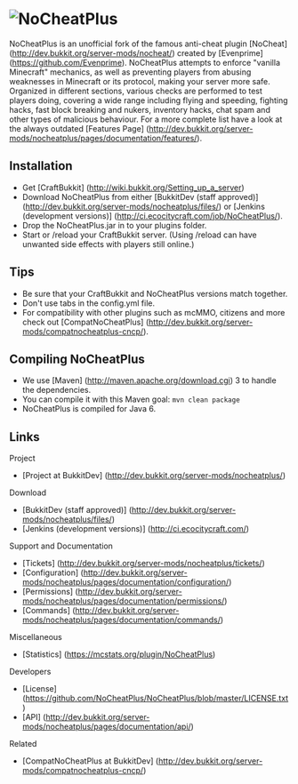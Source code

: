 ![NoCheatPlus](https://dl.dropbox.com/u/34835222/NoCheatPlus_doughnut.png)
===========

NoCheatPlus is an unofficial fork of the famous anti-cheat plugin [NoCheat] (http://dev.bukkit.org/server-mods/nocheat/) created by [Evenprime] (https://github.com/Evenprime). NoCheatPlus attempts to enforce "vanilla Minecraft" mechanics, as well as preventing players from abusing weaknesses in Minecraft or its protocol, making your server more safe. Organized in different sections, various checks are performed to test players doing, covering a wide range including flying and speeding, fighting hacks, fast block breaking and nukers, inventory hacks, chat spam and other types of malicious behaviour. For a more complete list have a look at the always outdated [Features Page] (http://dev.bukkit.org/server-mods/nocheatplus/pages/documentation/features/).

Installation
---------
* Get [CraftBukkit] (http://wiki.bukkit.org/Setting_up_a_server)
* Download NoCheatPlus from either [BukkitDev (staff approved)] (http://dev.bukkit.org/server-mods/nocheatplus/files/) or [Jenkins (development versions)] (http://ci.ecocitycraft.com/job/NoCheatPlus/).
* Drop the NoCheatPlus.jar in to your plugins folder.
* Start or /reload your CraftBukkit server. (Using /reload can have unwanted side effects with players still online.)

Tips
---------
* Be sure that your CraftBukkit and NoCheatPlus versions match together.
* Don't use tabs in the config.yml file.
* For compatibility with other plugins such as mcMMO, citizens and more check out [CompatNoCheatPlus] (http://dev.bukkit.org/server-mods/compatnocheatplus-cncp/).

Compiling NoCheatPlus
---------
* We use [Maven] (http://maven.apache.org/download.cgi) 3 to handle the dependencies.
* You can compile it with this Maven goal: `mvn clean package`
* NoCheatPlus is compiled for Java 6.

Links
---------

Project
* [Project at BukkitDev] (http://dev.bukkit.org/server-mods/nocheatplus/)

Download
* [BukkitDev (staff approved)] (http://dev.bukkit.org/server-mods/nocheatplus/files/)
* [Jenkins (development versions)] (http://ci.ecocitycraft.com/)

Support and Documentation
* [Tickets] (http://dev.bukkit.org/server-mods/nocheatplus/tickets/)
* [Configuration] (http://dev.bukkit.org/server-mods/nocheatplus/pages/documentation/configuration/)
* [Permissions] (http://dev.bukkit.org/server-mods/nocheatplus/pages/documentation/permissions/)
* [Commands] (http://dev.bukkit.org/server-mods/nocheatplus/pages/documentation/commands/)

Miscellaneous
* [Statistics] (https://mcstats.org/plugin/NoCheatPlus)

Developers
* [License] (https://github.com/NoCheatPlus/NoCheatPlus/blob/master/LICENSE.txt)
* [API] (http://dev.bukkit.org/server-mods/nocheatplus/pages/documentation/api/)

Related
* [CompatNoCheatPlus at BukkitDev] (http://dev.bukkit.org/server-mods/compatnocheatplus-cncp/)
